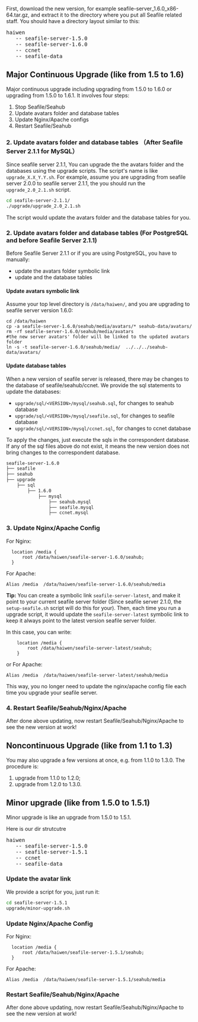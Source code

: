 First, download the new version, for example seafile-server_1.6.0_x86-64.tar.gz, and extract it to the directory where you put all Seafile related staff. You should have a directory layout similar to this:

<pre>
haiwen
   -- seafile-server-1.5.0
   -- seafile-server-1.6.0
   -- ccnet
   -- seafile-data
</pre>

## Major Continuous Upgrade (like from 1.5 to 1.6)

Major continuous upgrade including upgrading from 1.5.0 to 1.6.0 or upgrading from 1.5.0 to 1.6.1. It involves four steps:

1. Stop Seafile/Seahub
2. Update avatars folder and database tables
3. Update Nginx/Apache configs
4. Restart Seafile/Seahub

### 2. Update avatars folder and database tables （After Seafile Server 2.1.1 for MySQL）

Since seafile server 2.1.1, You can upgrade the the avatars folder and the databases using the upgrade scripts. The script's name is like `upgrade_X.X_Y.Y.sh`. For example, assume you are upgrading from seafile server 2.0.0 to seafile server 2.1.1, the you should run the `upgrade_2.0_2.1.sh` script.

```sh
cd seafile-server-2.1.1/
./upgrade/upgrade_2.0_2.1.sh
```

The script would update the avatars folder and the database tables for you.

### 2. Update avatars folder and database tables (For PostgreSQL and before Seafile Server 2.1.1)

Before Seafile Server 2.1.1 or if you are using PostgreSQL, you have to manually:

- update the avatars folder symbolic link
- update and the database tables

#### Update avatars symbolic link

Assume your top level directory is `/data/haiwen/`, and you are upgrading to seafile server version 1.6.0:

```
cd /data/haiwen
cp -a seafile-server-1.6.0/seahub/media/avatars/* seahub-data/avatars/
rm -rf seafile-server-1.6.0/seahub/media/avatars
#the new server avatars' folder will be linked to the updated avatars folder
ln -s -t seafile-server-1.6.0/seahub/media/  ../../../seahub-data/avatars/
```

#### Update database tables

When a new version of seafile server is released, there may be changes to the database of seafile/seahub/ccnet. We provide the sql statements to update the databases:

- `upgrade/sql/<VERSION>/mysql/seahub.sql`, for changes to seahub database
- `upgrade/sql/<VERSION>/mysql/seafile.sql`, for changes to seafile database
- `upgrade/sql/<VERSION>/mysql/ccnet.sql`, for changes to ccnet database

To apply the changes, just execute the sqls in the correspondent database. If any of the sql files above do not exist, it means the new version does not bring changes to the correspondent database.

```sh
seafile-server-1.6.0
├── seafile
├── seahub
├── upgrade
    ├── sql
        ├── 1.6.0
            ├── mysql
                ├── seahub.mysql
                ├── seafile.mysql
                ├── ccnet.mysql
```


### 3. Update Nginx/Apache Config

For Nginx:

```
  location /media {
      root /data/haiwen/seafile-server-1.6.0/seahub;
  }
```

For Apache:

```
Alias /media  /data/haiwen/seafile-server-1.6.0/seahub/media
```

**Tip:** 
You can create a symbolic link <code>seafile-server-latest</code>, and make it point to your current seafile server folder (Since seafile server 2.1.0, the <code>setup-seafile.sh</code> script will do this for your). Then, each time you run a upgrade script, it would update the <code>seafile-server-latest</code> symbolic link to keep it always point to the latest version seafile server folder.

In this case, you can write:

```
    location /media {
        root /data/haiwen/seafile-server-latest/seahub;
    }
```

or For Apache:

```
Alias /media  /data/haiwen/seafile-server-latest/seahub/media
```

This way, you no longer need to update the nginx/apache config file each time you upgrade your seafile server.


### 4. Restart Seafile/Seahub/Nginx/Apache

After done above updating, now restart Seafile/Seahub/Nginx/Apache to see the new version at work!

## Noncontinuous Upgrade (like from 1.1 to 1.3)

You may also upgrade a few versions at once, e.g. from 1.1.0 to 1.3.0.
The procedure is:

1. upgrade from 1.1.0 to 1.2.0;
2. upgrade from 1.2.0 to 1.3.0.


## Minor upgrade (like from 1.5.0 to 1.5.1)

Minor upgrade is like an upgrade from 1.5.0 to 1.5.1. 

Here is our dir strutcutre

<pre>
haiwen
   -- seafile-server-1.5.0
   -- seafile-server-1.5.1
   -- ccnet
   -- seafile-data
</pre>

### Update the avatar link

We provide a script for you, just run it:

```sh
cd seafile-server-1.5.1
upgrade/minor-upgrade.sh
```

### Update Nginx/Apache Config

For Nginx:

```
  location /media {
      root /data/haiwen/seafile-server-1.5.1/seahub;
  }
```

For Apache:

```
Alias /media  /data/haiwen/seafile-server-1.5.1/seahub/media
```

### Restart Seafile/Seahub/Nginx/Apache

After done above updating, now restart Seafile/Seahub/Nginx/Apache to see the new version at work!